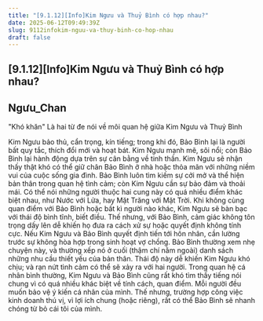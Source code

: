```yaml
---
title: "[9.1.12][Info]Kim Ngưu và Thuỷ Bình có hợp nhau?"
date: 2025-06-12T09:49:39Z
slug: 9112infokim-nguu-va-thuy-binh-co-hop-nhau
draft: false
---
```


## [9.1.12][Info]Kim Ngưu và Thuỷ Bình có hợp nhau?

## Ngưu_Chan

"Khó khăn" Là hai từ đe nói về môi quan hệ giữa Kim Ngưu và Thuỷ Bình

Kim Ngưu bảo thủ, cẩn trọng, kín tiếng; trong khi đó, Bảo Bình lại là người bất quy tắc, thích đổi mới và hoạt bát. Kim Ngưu mạnh mẽ, sôi nổi; còn Bảo Bình lại hành động dựa trên sự cân bằng về tinh thần. Kim Ngưu sẽ nhận thấy thật khó có thể giữ chân Bảo Bình ở nhà hoặc thỏa mãn với những niềm vui của cuộc sống gia đình. Bảo Bình luôn tìm kiếm sự cởi mở và thể hiện bản thân trong quan hệ tình cảm; còn Kim Ngưu cần sự bảo đảm và thoải mái.
Có thể nói những người thuộc hai cung này có quá nhiều điểm khác biệt nhau, như Nước với Lửa, hay Mặt Trăng với Mặt Trời. Khi không cùng quan điểm với Bảo Bình hoặc bất kì người nào khác, Kim Ngưu sẽ bàn bạc với thái độ bình tĩnh, biết điều. Thế nhưng, với Bảo Bình, cảm giác không tôn trọng dấy lên dễ khiến họ đưa ra cách xử sự hoặc quyết định không tính cực.
Nếu Kim Ngưu và Bảo Bình quyết định tiến tới hôn nhân, cần lường trước sự không hòa hợp trong sinh hoạt vợ chồng. Bảo Bình thường xem nhẹ chuyện này, và thường xếp nó ở cuối (thậm chí nằm ngoài) danh sách những nhu cầu thiết yếu của bản thân. Thái độ này dễ khiến Kim Ngưu khó chịu; và rạn nứt tình cảm có thể sẽ xảy ra với hai người.
Trong quan hệ cá nhân bình thường, Kim Ngưu và Bảo Bình cũng rất khó tìm thấy tiếng nói chung vì có quá nhiều khác biệt về tính cách, quan điểm. Mỗi người đều muốn bảo vệ ý kiến cá nhân của mình. Thế nhưng, trường hợp công việc kinh doanh thú vị, vì lợi ích chung (hoặc riêng), rất có thể Bảo Bình sẽ nhanh chóng từ bỏ cái tôi của mình.